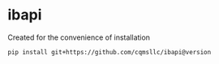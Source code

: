 # ibapi

Created for the convenience of installation

`pip install git+https://github.com/cqmsllc/ibapi@version`


